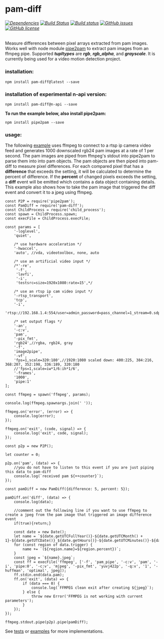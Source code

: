 # pam-diff
###### [![Dependencies](https://david-dm.org/kevinGodell/pam-diff/n-api.svg)](https://david-dm.org/kevinGodell/pam-diff/n-api) [![Build Status](https://travis-ci.org/kevinGodell/pam-diff.svg?branch=n-api)](https://travis-ci.org/kevinGodell/pam-diff) [![Build status](https://ci.appveyor.com/api/projects/status/hu6qw285sm6vfwtd/branch/n-api?svg=true)](https://ci.appveyor.com/project/kevinGodell/pam-diff/branch/n-api) [![GitHub issues](https://img.shields.io/github/issues/kevinGodell/pam-diff.svg)](https://github.com/kevinGodell/pam-diff/issues) [![GitHub license](https://img.shields.io/badge/license-MIT-blue.svg)](https://raw.githubusercontent.com/kevinGodell/pam-diff/n-api/LICENSE)
Measure differences between pixel arrays extracted from pam images. Works well with node module [pipe2pam](https://www.npmjs.com/package/pipe2pam) to extract pam images from an ffmpeg pipe. Supported ***tupltypes*** are ***rgb***, ***rgb_alpha***, and ***grayscale***. It is currently being used for a video motion detection project.
### installation:
``` 
npm install pam-diff@latest --save
```
### installation of experimental n-api version:
```
npm install pam-diff@n-api --save
```
**To run the example below, also install pipe2pam:**
```
npm install pipe2pam --save
```
### usage:
The following [example](https://github.com/kevinGodell/pam-diff/tree/master/examples/example.js) uses ffmpeg to connect to a rtsp ip camera video feed and generates 1000 downscaled rgb24 pam images at a rate of 1 per second. The pam images are piped from ffmpeg's stdout into pipe2pam to parse them into into pam objects. The pam objects are then piped into pam-diff to measure pixel differences. For each compared pixel that has a **difference** that exceeds the setting, it will be calculated to determine the percent of difference. If the **percent** of changed pixels exceeds the setting, a **diff** event will be emitted which contains a data object containing details. This example also shows how to take the pam image that triggered the diff event and convert it to a jpeg using ffmpeg.
```
const P2P = require('pipe2pam');
const PamDiff = require('pam-diff');
const ChildProcess = require('child_process');
const spawn = ChildProcess.spawn;
const execFile = ChildProcess.execFile;

const params = [
    '-loglevel',
    'quiet',

    /* use hardware acceleration */
    '-hwaccel',
    'auto', //vda, videotoolbox, none, auto

    /* use an artificial video input */
    /*'-re',
     '-f',
     'lavfi',
     '-i',
     'testsrc=size=1920x1080:rate=15',*/

    /* use an rtsp ip cam video input */
    '-rtsp_transport',
    'tcp',
    '-i',
    'rtsp://192.168.1.4:554/user=admin_password=pass_channel=1_stream=0.sdp',

    /* set output flags */
    '-an',
    '-c:v',
    'pam',
    '-pix_fmt',
    'rgb24',//rgba, rgb24, gray
    '-f',
    'image2pipe',
    '-vf',
    'fps=1,scale=320:180',//1920:1080 scaled down: 400:225, 384:216, 368:207, 352:198, 336:189, 320:180
    //'fps=1,scale=iw*1/6:ih*1/6',
    '-frames',
    '1000',
    'pipe:1'
];

const ffmpeg = spawn('ffmpeg', params);

console.log(ffmpeg.spawnargs.join(' '));

ffmpeg.on('error', (error) => {
    console.log(error);
});

ffmpeg.on('exit', (code, signal) => {
    console.log('exit', code, signal);
});

const p2p = new P2P();

let counter = 0;

p2p.on('pam', (data) => {
    //you do not have to listen to this event if you are just piping this data to pam-diff
    console.log(`received pam ${++counter}`);
});

const pamDiff = new PamDiff({difference: 5, percent: 5});

pamDiff.on('diff', (data) => {
    console.log(data);
    
    //comment out the following line if you want to use ffmpeg to create a jpeg from the pam image that triggered an image difference event
    if(true){return;}
    
    const date = new Date();
    let name = `${date.getUTCFullYear()}-${date.getUTCMonth() + 1}-${date.getUTCDate()}_${date.getHours()}-${date.getUTCMinutes()}-${date.getUTCSeconds()}-${date.getUTCMilliseconds()}`;
    for (const region of data.trigger) {
        name += `(${region.name}=${region.percent})`;
    }
    const jpeg = `${name}.jpeg`;
    const ff = execFile('ffmpeg', ['-f', 'pam_pipe', '-c:v', 'pam', '-i', 'pipe:0', '-c:v', 'mjpeg', '-pix_fmt', 'yuvj422p', '-q:v', '1', '-huffman', 'optimal', jpeg]);
    ff.stdin.end(data.pam);
    ff.on('exit', (data) => {
        if (data === 0) {
            console.log(`FFMPEG clean exit after creating ${jpeg}`);
        } else {
            throw new Error('FFMPEG is not working with current parameters');
        }
    });
});

ffmpeg.stdout.pipe(p2p).pipe(pamDiff);
```

See [tests](https://github.com/kevinGodell/pam-diff/tree/n-api/tests) or [examples](https://github.com/kevinGodell/pam-diff/tree/n-api/examples) for more implementations.